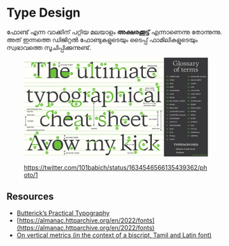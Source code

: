 # Type Design

ഫോണ്ട് എന്ന വാക്കിന് പറ്റിയ മലയാളം **അക്ഷരക്കൂട്ട്** എന്നാണെന്നു തോന്നുന്നു. അത് ഇന്നത്തെ ഡിജിറ്റൽ ഫോണ്ടുകളുടെയും ടൈപ്പ് ഫാമിലികളുടെയും സ്വഭാവത്തെ സൂചിപ്പിക്കുന്നുണ്ട്.&#x20;

<figure><img src="../../.gitbook/assets/image (3).png" alt=""><figcaption><p><a href="https://twitter.com/101babich/status/1634546566135439362/photo/1">https://twitter.com/101babich/status/1634546566135439362/photo/1</a></p></figcaption></figure>

## Resources

* [Butterick’s Practical Typography](https://practicaltypography.com/)
* [https://almanac.httparchive.org/en/2022/fonts](https://almanac.httparchive.org/en/2022/fonts)
* [On vertical metrics (in the context of a biscript, Tamil and Latin font)](https://typedrawers.com/discussion/4554/on-vertical-metrics-in-the-context-of-a-biscript-tamil-and-latin-font)
